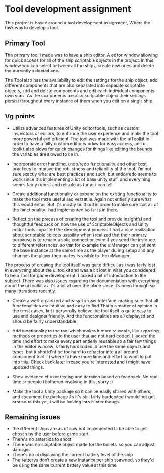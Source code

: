 # Tool development assignment
This project is based around a tool development assignment, Where the task was to develop a tool.
## Primary Tool
The primary tool i made was to have a ship editor, A editor window allowing for quick access for all of the ship scriptable objects in the project. In this window you can select between all the ships, create new ones and delete the currently selected one.

The Tool also has the avaliability to edit the settings for the ship object, add different components that are also separated into separate scriptable objects, add and delete components and edit each individual components own stats.
As the components are also scriptable object their settings persist throughout every instance of them when you edit on a single ship.

## Vg points
* Utilize advanced features of Unity editor tools, such as custom inspectors or editors, to enhance the user experience and make the tool more powerful and efficient. 
The tool was made with the uiToolkit in order to have a fully custom editor window for easy access, and ui toolkit also alows for quick changes for things like editing the bounds the variables are alowed to be in.

* Incorporate error handling, undo/redo functionality, and other best practices to improve the robustness and reliability of the tool.
I'm not sure exactly what are best practices and such, but undo/redo seems to work since it's implementing a lot of base unity stuff. and everything seems fairly robust and reliable as far as i can tell.

* Create additional functionality or expand on the existing functionality to make the tool more useful and versatile.
Again not entierly sure what this would entail, But it's mostly built out in order to make sure that all of the functionality i had implemented so far is in there.

* Reflect on the process of creating the tool and provide insightful and thoughtful feedback on how the use of ScriptableObjects and Unity editor tools impacted the development process.
I had a nice realization about scriptable objects usability when i realized that their primary purpouse is to remain a solid connection even if you send the instance to different references. so that for example the uiManager can get sent the base instance at the same time as the player during setup and any changes the player then makes is visible to the uiManager.

The process of creating the tool itself was quite difficult as i was fairly lost in everything about the ui toolkit and was a bit lost in what you concidered to be a Tool for game development. Lacked a bit of introduction to the subject. There was also issues regarding the documentation with everything about the ui toolkit as it's a bit all over the place since it's been through so many itterations recently.

* Create a well-organized and easy-to-user interface, making sure that all functionalities are intuitive and easy to find
That's a matter of opinion in the most cases, but i personally believe the tool itself is quite easy to use and designer friendly. And the functionalities are all displayed and should be fairly understandable.

* Add functionality to the tool which makes it more reusable, like exposing methods or properties to the user that are not hard-coded.
I lacked the time and effort to make every part entierly reusable so a fair few things in the editor window is fairly hardcoded to use the same objects and types. but it should'nt be too hard to refractor into a all around component tool if i where to have more time and effort to want to put into this. Check back later in case you're interested and i might have updated things.

* Show evidence of user testing and iteration based on feedback.
No real time or people i bothered involving in this, sorry :)

* Make the tool a Unity package so it can be easily shared with others, and document the package
As it's still fairly hardcoded i would not get around to this yet, i will be looking into it later though.

## Remaining issues
* the different ships are as of now not implemented to be able to get chosen by the user before game start.
* There's no asteroids to shoot
* There was no scriptable object made for the bullets, so you can adjust damage.
* There's no ui displaying the current battery level of the ship
* The batterys don't create a new instance per ship spawned, so they'd be using the same current battery value at this time.